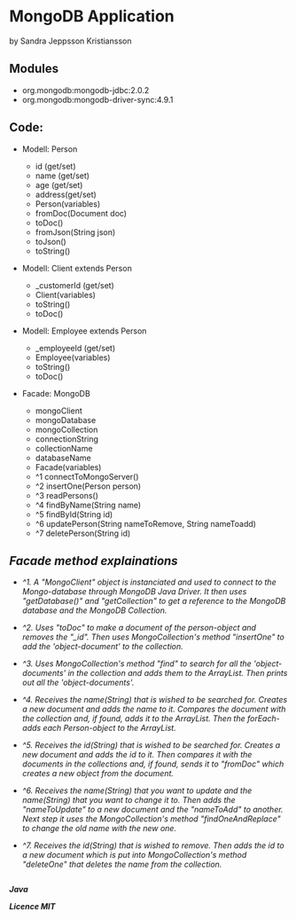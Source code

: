 # MongoDB Application
by Sandra Jeppsson Kristiansson

## Modules
+ org.mongodb:mongodb-jdbc:2.0.2
+ org.mongodb:mongodb-driver-sync:4.9.1

## Code:

+ Modell: Person
    + id (get/set)
    + name (get/set)
    + age (get/set)
    + address(get/set)
    + Person(variables)
    + fromDoc(Document doc)
    + toDoc()
    + fromJson(String json)
    + toJson()
    + toString()


+ Modell: Client extends Person
    + _customerId (get/set)
    + Client(variables)
    + toString()
    + toDoc()


+ Modell: Employee extends Person
    + _employeeId (get/set)
    + Employee(variables)
    + toString()
    + toDoc()


+ Facade: MongoDB
  + mongoClient
  + mongoDatabase
  + mongoCollection
  + connectionString
  + collectionName
  + databaseName
  + Facade(variables)
  + ^1 connectToMongoServer()
  + ^2 insertOne(Person person)
  + ^3 readPersons()
  + ^4 findByName(String name)
  + ^5 findById(String id)
  + ^6 updatePerson(String nameToRemove, String nameToadd)
  + ^7 deletePerson(String id)

## *Facade method explainations*

+ *^1. A "MongoClient" object is instanciated and used to connect to the Mongo-database through* 
*MongoDB Java Driver. It then uses "getDatabase()" and "getCollection" to get a reference* 
*to the MongoDB database and the MongoDB Collection.*


+ *^2. Uses "toDoc" to make a document of the person-object and removes the "_id". Then uses*
*MongoCollection's method "insertOne" to add the 'object-document' to the collection.*


+ *^3. Uses MongoCollection's method "find" to search for all the 'object-documents' in the collection* 
*and adds them to the ArrayList. Then prints out all the 'object-documents'.*


+ *^4. Receives the name(String) that is wished to be searched for. Creates a new document and adds*
*the name to it. Compares the document with the collection and, if found, adds it to the ArrayList.*
*Then the forEach-adds each Person-object to the ArrayList.*


+ *^5. Receives the id(String) that is wished to be searched for. Creates a new document and adds*
*the id to it. Then compares it with the documents in the collections and, if found, sends it* 
*to "fromDoc" which creates a new object from the document.*


+ *^6. Receives the name(String) that you want to update and the name(String) that you want to change*
*it to. Then adds the "nameToUpdate" to a new document and the "nameToAdd" to another. Next step*
*it uses the MongoCollection's method "findOneAndReplace" to change the old name with the new one.*


+ *^7. Receives the id(String) that is wished to remove. Then adds the id to a new document which is*
*put into MongoCollection's method "deleteOne" that deletes the name from the collection.*


``` Java

```
***Java***

***Licence MIT***

  